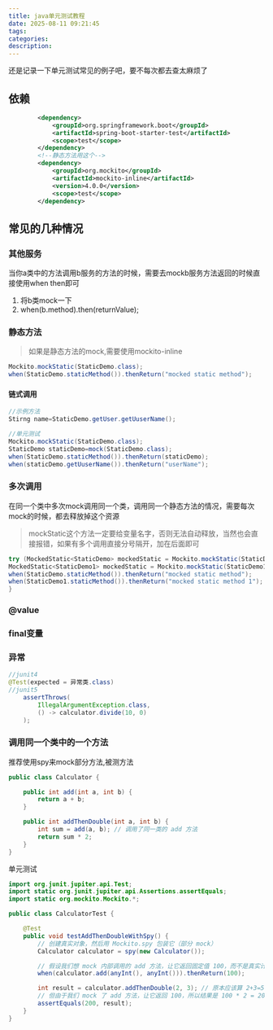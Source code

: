 ```yaml
---
title: java单元测试教程
date: 2025-08-11 09:21:45
tags:
categories:
description:
---
```

还是记录一下单元测试常见的例子吧，要不每次都去查太麻烦了
<!-- more -->

## 依赖
```xml
        <dependency>
            <groupId>org.springframework.boot</groupId>
            <artifactId>spring-boot-starter-test</artifactId>
            <scope>test</scope>
        </dependency>
		<!--静态方法用这个-->
        <dependency>
            <groupId>org.mockito</groupId>
            <artifactId>mockito-inline</artifactId>
            <version>4.0.0</version>
            <scope>test</scope>
        </dependency>
```
## 常见的几种情况
### 其他服务
当你a类中的方法调用b服务的方法的时候，需要去mockb服务方法返回的时候直接使用when then即可
1. 将b类mock一下
2. when(b.method).then(returnValue);
### 静态方法
> 如果是静态方法的mock,需要使用mockito-inline
```java
Mockito.mockStatic(StaticDemo.class);
when(StaticDemo.staticMethod()).thenReturn("mocked static method");
```
#### 链式调用
```java
//示例方法
Stirng name=StaticDemo.getUser.getUuserName();

//单元测试
Mockito.mockStatic(StaticDemo.class);
StaticDemo staticDemo=mock(StaticDemo.class);
when(StaticDemo.staticMethod()).thenReturn(staticDemo);
when(staticDemo.getUuserName()).thenReturn("userName");
```
### 多次调用
在同一个类中多次mock调用同一个类，调用同一个静态方法的情况，需要每次mock的时候，都去释放掉这个资源
> mockStatic这个方法一定要给变量名字，否则无法自动释放，当然也会直接报错，如果有多个调用直接分号隔开，加在后面即可
```java
try (MockedStatic<StaticDemo> mockedStatic = Mockito.mockStatic(StaticDemo.class);
MockedStatic<StaticDemo1> mockedStatic = Mockito.mockStatic(StaticDemo1.class)) {
when(StaticDemo.staticMethod()).thenReturn("mocked static method");
when(StaticDemo1.staticMethod()).thenReturn("mocked static method 1");
}
```
### @value
### final变量
### 异常
```java
//junit4
@Test(expected = 异常类.class)
//junit5
    assertThrows(
        IllegalArgumentException.class,
        () -> calculator.divide(10, 0)
    );
```
### 调用同一个类中的一个方法
推荐使用spy来mock部分方法,被测方法
```java
public class Calculator {

    public int add(int a, int b) {
        return a + b;
    }

    public int addThenDouble(int a, int b) {
        int sum = add(a, b); // 调用了同一类的 add 方法
        return sum * 2;
    }
}
```
单元测试
```java
import org.junit.jupiter.api.Test;
import static org.junit.jupiter.api.Assertions.assertEquals;
import static org.mockito.Mockito.*;

public class CalculatorTest {

    @Test
    public void testAddThenDoubleWithSpy() {
        // 创建真实对象，然后用 Mockito.spy 包装它（部分 mock）
        Calculator calculator = spy(new Calculator());

        // 假设我们想 mock 内部调用的 add 方法，让它返回固定值 100，而不是真实计算
        when(calculator.add(anyInt(), anyInt())).thenReturn(100);

        int result = calculator.addThenDouble(2, 3); // 原本应该算 2+3=5，然后 5 * 2=10
        // 但由于我们 mock 了 add 方法，让它返回 100，所以结果是 100 * 2 = 200
        assertEquals(200, result);
    }
}
```

